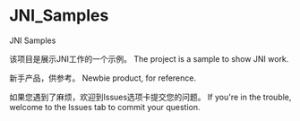 # JNI_Samples
JNI Samples

该项目是展示JNI工作的一个示例。
The project is a sample to show JNI work.

新手产品，供参考。
Newbie product, for reference.

如果您遇到了麻烦，欢迎到Issues选项卡提交您的问题。
If you're in the trouble, welcome to the Issues tab to commit your question.

